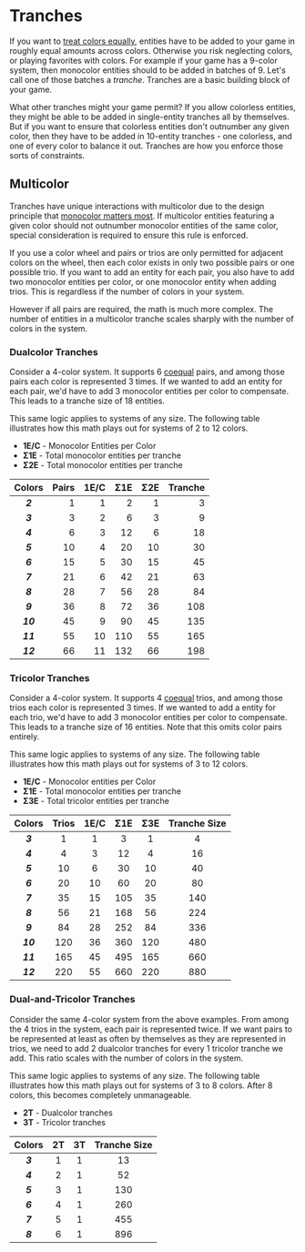 # Tranches

If you want to [treat colors equally](./design-principles.md#treat-colors-equally), entities have to be added to your game in roughly equal amounts across colors. Otherwise you risk neglecting colors, or playing favorites with colors. For example if your game has a 9-color system, then monocolor entities should to be added in batches of 9. Let's call one of those batches a _tranche_. Tranches are a basic building block of your game.

What other tranches might your game permit? If you allow colorless entities, they might be able to be added in single-entity tranches all by themselves. But if you want to ensure that colorless entities don't outnumber any given color, then they have to be added in 10-entity tranches - one colorless, and one of every color to balance it out. Tranches are how you enforce those sorts of constraints.

## Multicolor

Tranches have unique interactions with multicolor due to the design principle that [monocolor matters most](./design-principles.md#monocolor-matters-most). If multicolor entities featuring a given color should not outnumber monocolor entities of the same color, special consideration is required to ensure this rule is enforced.

If you use a color wheel and pairs or trios are only permitted for adjacent colors on the wheel, then each color exists in only two possible pairs or one possible trio. If you want to add an entity for each pair, you also have to add two monocolor entities per color, or one monocolor entity when adding trios. This is regardless if the number of colors in your system.

However if all pairs are required, the math is much more complex. The number of entities in a multicolor tranche scales sharply with the number of colors in the system.

### Dualcolor Tranches

Consider a 4-color system. It supports 6 [coequal](./multicolor/color-pairs.md#primacy-vs-coequality) pairs, and among those pairs each color is represented 3 times. If we wanted to add an entity for each pair, we'd have to add 3 monocolor entities per color to compensate. This leads to a tranche size of 18 entities.

This same logic applies to systems of any size. The following table illustrates how this math plays out for systems of 2 to 12 colors.

- **1E/C** - Monocolor Entities per Color
- **Σ1E** - Total monocolor entities per tranche
- **Σ2E** - Total monocolor entities per tranche

|  Colors  | Pairs | 1E/C | Σ1E | Σ2E | Tranche |
| :------: | ----: | ---: | --: | --: | ------: |
| **_2_**  |     1 |    1 |   2 |   1 |       3 |
| **_3_**  |     3 |    2 |   6 |   3 |       9 |
| **_4_**  |     6 |    3 |  12 |   6 |      18 |
| **_5_**  |    10 |    4 |  20 |  10 |      30 |
| **_6_**  |    15 |    5 |  30 |  15 |      45 |
| **_7_**  |    21 |    6 |  42 |  21 |      63 |
| **_8_**  |    28 |    7 |  56 |  28 |      84 |
| **_9_**  |    36 |    8 |  72 |  36 |     108 |
| **_10_** |    45 |    9 |  90 |  45 |     135 |
| **_11_** |    55 |   10 | 110 |  55 |     165 |
| **_12_** |    66 |   11 | 132 |  66 |     198 |

### Tricolor Tranches

Consider a 4-color system. It supports 4 [coequal](./multicolor/color-pairs.md#primacy-vs-coequality) trios, and among those trios each color is represented 3 times. If we wanted to add a entity for each trio, we'd have to add 3 monocolor entities per color to compensate. This leads to a tranche size of 16 entities. Note that this omits color pairs entirely.

This same logic applies to systems of any size. The following table illustrates how this math plays out for systems of 3 to 12 colors.

- **1E/C** - Monocolor entities per Color
- **Σ1E** - Total monocolor entities per tranche
- **Σ3E** - Total tricolor entities per tranche

|  Colors  | Trios | 1E/C | Σ1E | Σ3E | Tranche Size |
| :------: | :---: | :--: | :-: | :-: | :----------: |
| **_3_**  |   1   |  1   |  3  |  1  |      4       |
| **_4_**  |   4   |  3   | 12  |  4  |      16      |
| **_5_**  |  10   |  6   | 30  | 10  |      40      |
| **_6_**  |  20   |  10  | 60  | 20  |      80      |
| **_7_**  |  35   |  15  | 105 | 35  |     140      |
| **_8_**  |  56   |  21  | 168 | 56  |     224      |
| **_9_**  |  84   |  28  | 252 | 84  |     336      |
| **_10_** |  120  |  36  | 360 | 120 |     480      |
| **_11_** |  165  |  45  | 495 | 165 |     660      |
| **_12_** |  220  |  55  | 660 | 220 |     880      |

### Dual-and-Tricolor Tranches

Consider the same 4-color system from the above examples. From among the 4 trios in the system, each pair is represented twice. If we want pairs to be represented at least as often by themselves as they are represented in trios, we need to add 2 dualcolor tranches for every 1 tricolor tranche we add. This ratio scales with the number of colors in the system.

This same logic applies to systems of any size. The following table illustrates how this math plays out for systems of 3 to 8 colors. After 8 colors, this becomes completely unmanageable.

- **2T** - Dualcolor tranches
- **3T** - Tricolor tranches

| Colors  | 2T  | 3T  | Tranche Size |
| :-----: | :-: | :-: | :----------: |
| **_3_** |  1  |  1  |      13      |
| **_4_** |  2  |  1  |      52      |
| **_5_** |  3  |  1  |     130      |
| **_6_** |  4  |  1  |     260      |
| **_7_** |  5  |  1  |     455      |
| **_8_** |  6  |  1  |     896      |
